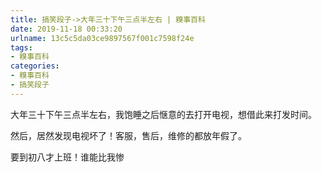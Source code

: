 ```yaml
---
title: 搞笑段子->大年三十下午三点半左右 | 糗事百科
date: 2019-11-18 00:33:20
urlname: 13c5c5da03ce9897567f001c7598f24e
tags: 
- 糗事百科
categories:
- 糗事百科
- 搞笑段子
---
```

大年三十下午三点半左右，我饱睡之后惬意的去打开电视，想借此来打发时间。

然后，居然发现电视坏了！客服，售后，维修的都放年假了。

要到初八才上班！谁能比我惨


